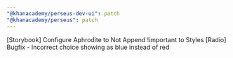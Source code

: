 ```yaml
---
"@khanacademy/perseus-dev-ui": patch
"@khanacademy/perseus": patch
---
```


[Storybook] Configure Aphrodite to Not Append !important to Styles
[Radio] Bugfix - Incorrect choice showing as blue instead of red
